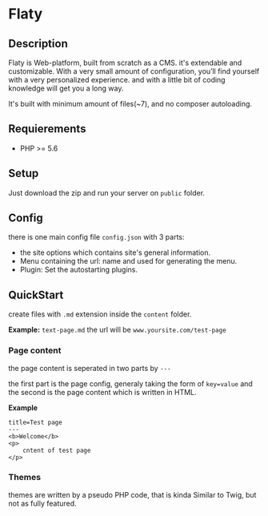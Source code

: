 # Flaty

## Description

Flaty is Web-platform, built from scratch as a CMS. it's extendable and customizable. With a very small amount of configuration, you’ll find yourself with a very personalized experience. and with a little bit of coding knowledge will get you a long way.

It's built with minimum amount of files(~7), and no composer autoloading.

## Requierements

* PHP >= 5.6

## Setup

Just download the zip and run your server on `public` folder.

## Config

there is one main config file `config.json` with 3 parts:
* the site options which contains site's general information.
* Menu containing the url: name and used for generating the menu.
* Plugin: Set the autostarting plugins.

## QuickStart

create files with `.md` extension inside the `content` folder.

**Example:** `text-page.md` the url will be `www.yoursite.com/test-page`

### Page content

the page content is seperated in two parts by `---`

the first part is the page config, generaly taking the form of `key=value` and the second is the page content which is written in HTML. 

**Example** 

```
title=Test page
---
<b>Welcome</b>
<p>
	cntent of test page
</p>
```

### Themes

themes are written by a pseudo PHP code, that is kinda Similar to Twig, but not as fully featured.

